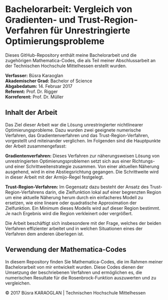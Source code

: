 # Bachelorarbeit: Vergleich von Gradienten- und Trust-Region-Verfahren für Unrestringierte Optimierungsprobleme

Dieses GitHub-Repository enthält meine Bachelorarbeit und die zugehörigen Mathematica-Codes, die als Teil meiner Abschlussarbeit an der Technischen Hochschule Mittelhessen erstellt wurden.

**Verfasser:** Büsra Karaoglan  
**Akademischer Grad:** Bachelor of Science  
**Abgabedatum:** 14. Februar 2017  
**Referent:** Prof. Dr. Rigger  
**Korreferent:** Prof. Dr. Müller  

## Inhalt der Arbeit

Das Ziel dieser Arbeit war die Lösung unrestringierter nichtlinearer Optimierungsprobleme. Dazu wurden zwei geeignete numerische Verfahren, das Gradientenverfahren und das Trust-Region-Verfahren, vorgestellt und miteinander verglichen. Im Folgenden sind die Hauptpunkte der Arbeit zusammengefasst:

**Gradientenverfahren:** 
Dieses Verfahren zur näherungsweisen Lösung von unrestringierten Optimierungsproblemen setzt sich aus einer Richtungs- und einer Schrittweitenstrategie zusammen. Von einer aktuellen Näherung ausgehend, wird in eine Abstiegsrichtung gegangen. Die Schrittweite wird in dieser Arbeit mit der Armijo-Regel festgelegt.

**Trust-Region-Verfahren:** 
Im Gegensatz dazu besteht der Ansatz des Trust-Region-Verfahrens darin, die Zielfunktion lokal auf einer begrenzten Region um eine aktuelle Näherung herum durch ein einfacheres Modell zu ersetzen, wie eine lineare oder quadratische Approximation der Zielfunktion. Ein Minimum dieses Modells wird auf dieser Region bestimmt. Je nach Ergebnis wird die Region verkleinert oder vergrößert.

Die Arbeit beschäftigt sich insbesondere mit der Frage, welches der beiden Verfahren effizienter arbeitet und in welchen Situationen eines der Verfahren dem anderen überlegen ist. 

## Verwendung der Mathematica-Codes

In diesem Repository finden Sie Mathematica-Codes, die im Rahmen meiner Bachelorarbeit von mir entwickelt wurden. Diese Codes dienen der Umsetzung der beschriebenen Verfahren und ermöglichen es, die numerischen Resultate für die Rosenbrock-Funktion auszuwerten und zu vergleichen.

© 2017 Büsra KARAOGLAN | Technischen Hochschule Mittelhessen
